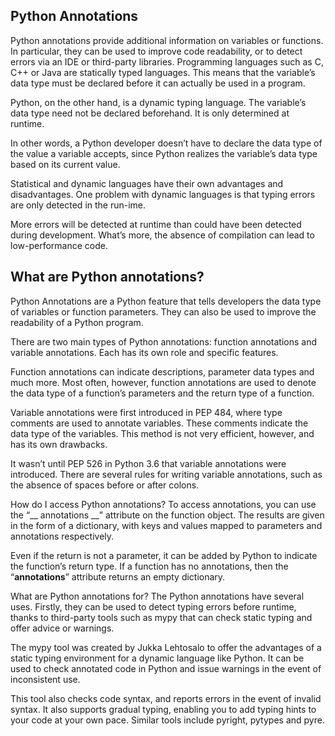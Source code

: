 ## Python Annotations

Python annotations provide additional information on variables or functions. In particular, they can be used to improve code readability, or to detect errors via an IDE or third-party libraries.
Programming languages such as C, C++ or Java are statically typed languages. This means that the variable’s data type must be declared before it can actually be used in a program.

Python, on the other hand, is a dynamic typing language. The variable’s data type need not be declared beforehand. It is only determined at runtime.

In other words, a Python developer doesn’t have to declare the data type of the value a variable accepts, since Python realizes the variable’s data type based on its current value.

Statistical and dynamic languages have their own advantages and disadvantages. One problem with dynamic languages is that typing errors are only detected in the run-ime.

More errors will be detected at runtime than could have been detected during development. What’s more, the absence of compilation can lead to low-performance code.


## What are Python annotations?

Python Annotations are a Python feature that tells developers the data type of variables or function parameters. They can also be used to improve the readability of a Python program.

There are two main types of Python annotations: function annotations and variable annotations. Each has its own role and specific features.

Function annotations can indicate descriptions, parameter data types and much more. Most often, however, function annotations are used to denote the data type of a function’s parameters and the return type of a function.

Variable annotations were first introduced in PEP 484, where type comments are used to annotate variables. These comments indicate the data type of the variables. This method is not very efficient, however, and has its own drawbacks.

It wasn’t until PEP 526 in Python 3.6 that variable annotations were introduced. There are several rules for writing variable annotations, such as the absence of spaces before or after colons.


How do I access Python annotations?
To access annotations, you can use the “__ annotations __” attribute on the function object. The results are given in the form of a dictionary, with keys and values mapped to parameters and annotations respectively.

Even if the return is not a parameter, it can be added by Python to indicate the function’s return type. If a function has no annotations, then the “__annotations__” attribute returns an empty dictionary.

What are Python annotations for?
The Python annotations have several uses. Firstly, they can be used to detect typing errors before runtime, thanks to third-party tools such as mypy that can check static typing and offer advice or warnings.

The mypy tool was created by Jukka Lehtosalo to offer the advantages of a static typing environment for a dynamic language like Python. It can be used to check annotated code in Python and issue warnings in the event of inconsistent use.

This tool also checks code syntax, and reports errors in the event of invalid syntax. It also supports gradual typing, enabling you to add typing hints to your code at your own pace. Similar tools include pyright, pytypes and pyre.
